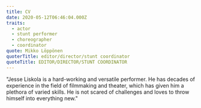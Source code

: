 ```yaml
---
title: CV
date: 2020-05-12T06:46:04.000Z
traits:
  - actor
  - stunt performer
  - choreographer
  - coordinator
quote: Mikko Löppönen
quoterTitle: editor/director/stunt coordinator
quoteTitle: EDITOR/DIRECTOR/STUNT COORDINATOR
---
```

"Jesse Liskola is a hard-working and versatile performer. He has decades of experience in the field of filmmaking and theater, which has given him a plethora of varied skills. He is not scared of challenges and loves to throw himself into everything new."